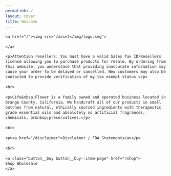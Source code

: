 ```yaml
---
permalink: /
layout: cover
title: Welcome
---
```


<div class="cover-home">

  <div class="masthead">

    <a href="/"><img src="/assets/img/logo.svg">

    </a>

  </div>

  <div class="cover-home__description">
    
    <p>Attention resellers: You must have a valid Sales Tax ID/Resellers license allowing you to purchase products for resale. By ordering from this website, you understand that providing inaccurate information may cause your order to be delayed or cancelled. New customers may also be contacted to provide verification of my tax exempt status.</p>

    <br>

    <p>Life&nbsp;Flower is a family owned and operated business located in Orange County, California. We handcraft all of our products in small batches from natural, ethically sourced ingredients with therapeutic grade essential oils and absolutely no artificial fragrances, chemicals, or&nbsp;preservatives.</p>

    <br>

    <p><a href="/disclaimer">Disclaimer / FDA Statement</a></p>

    <br>

    <a class="button__buy button__buy--item-page" href="/shop">
    Shop Wholesale
    </a>

  </div>

</div>
